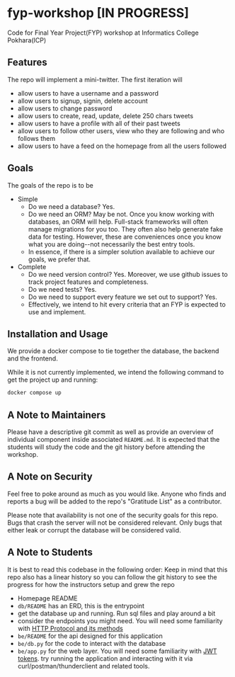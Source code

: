 # fyp-workshop [IN PROGRESS]

Code for Final Year Project(FYP) workshop at Informatics College Pokhara(ICP)

## Features

The repo will implement a mini-twitter. The first iteration will

- allow users to have a username and a password
- allow users to signup, signin, delete account
- allow users to change password
- allow users to create, read, update, delete 250 chars tweets
- allow users to have a profile with all of their past tweets
- allow users to follow other users, view who they are following and
who follows them
- allow users to have a feed on the homepage from all the users followed

## Goals

The goals of the repo is to be

- Simple
  - Do we need a database? Yes.
  - Do we need an ORM? May be not. Once you know working with databases,
  an ORM will help. Full-stack frameworks will often manage migrations for you too.
  They often also help generate fake data for testing.
  However, these are conveniences once you know what you are doing--not necessarily
  the best entry tools.
  - In essence, if there is a simpler solution available to achieve our goals,
  we prefer that.
- Complete
  - Do we need version control? Yes. Moreover, we use github issues to track
  project features and completeness.
  - Do we need tests? Yes.
  - Do we need to support every feature we set out to support? Yes.
  - Effectively, we intend to hit every criteria that an FYP is expected to
  use and implement.

## Installation and Usage

We provide a docker compose to tie together the database, the backend and the frontend.

While it is not currently implemented, we intend the following command
to get the project up and running:

```bash
docker compose up
```

## A Note to Maintainers

Please have a descriptive git commit as well as provide an overview of individual
component inside associated `README.md`. It is expected that the students will study
the code and the git history before attending the workshop.

## A Note on Security

Feel free to poke around as much as you would like. Anyone who finds and
reports a bug will be added to the repo's "Gratitude List" as a contributor.

Please note that availability is not one of the security goals for this repo.
Bugs that crash the server will not be considered relevant. Only bugs that
either leak or corrupt the database will be considered valid.

## A Note to Students

It is best to read this codebase in the following order:
Keep in mind that this repo also has a linear history so you can
follow the git history to see the progress for how the instructors setup and grew
the repo

- Homepage README
- `db/README` has an ERD, this is the entrypoint
- get the database up and running. Run sql files and play around a bit
- consider the endpoints you might need. You will need some familiarity with
[HTTP Protocol and its methods](https://developer.mozilla.org/en-US/docs/Web/HTTP/Methods)
- `be/README` for the api designed for this application
- `be/db.py` for the code to interact with the database
- `be/app.py` for the web layer. You will need some familiarity with [JWT tokens](https://jwt.io). try running the application and interacting with it
via curl/postman/thunderclient and related tools.
